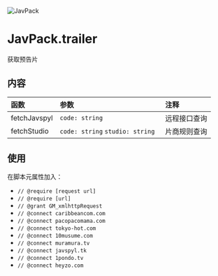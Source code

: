 ![JavPack](https://raw.githubusercontent.com/bolin-dev/JavPack/main/static/logo.png "logo")

# JavPack.trailer

获取预告片

## 内容

| 函数         | 参数                             | 注释         |
| :----------- | :------------------------------- | :----------- |
| fetchJavspyl | `code: string`                   | 远程接口查询 |
| fetchStudio  | `code: string` `studio: string ` | 片商规则查询 |

## 使用

在脚本元属性加入：

- `// @require [request url]`
- `// @require [url]`
- `// @grant GM_xmlhttpRequest`
- `// @connect caribbeancom.com`
- `// @connect pacopacomama.com`
- `// @connect tokyo-hot.com`
- `// @connect 10musume.com`
- `// @connect muramura.tv`
- `// @connect javspyl.tk`
- `// @connect 1pondo.tv`
- `// @connect heyzo.com`
